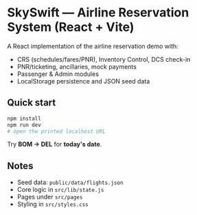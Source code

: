 # SkySwift — Airline Reservation System (React + Vite)

A React implementation of the airline reservation demo with:
- CRS (schedules/fares/PNR), Inventory Control, DCS check-in
- PNR/ticketing, ancillaries, mock payments
- Passenger & Admin modules
- LocalStorage persistence and JSON seed data

## Quick start
```bash
npm install
npm run dev
# open the printed localhost URL
```

Try **BOM → DEL** for **today's date**.

## Notes
- Seed data: `public/data/flights.json`
- Core logic in `src/lib/state.js`
- Pages under `src/pages`
- Styling in `src/styles.css`
